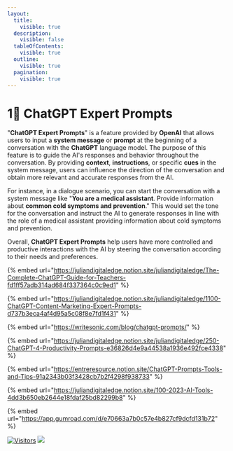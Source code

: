 ```yaml
---
layout:
  title:
    visible: true
  description:
    visible: false
  tableOfContents:
    visible: true
  outline:
    visible: true
  pagination:
    visible: true
---
```


# 1⃣ ChatGPT Expert Prompts

"**ChatGPT Expert Prompts**" is a feature provided by **OpenAI** that allows users to input a **system message** or **prompt** at the beginning of a conversation with the **ChatGPT** language model. The purpose of this feature is to guide the AI's responses and behavior throughout the conversation. By providing **context**, **instructions**, or specific **cues** in the system message, users can influence the direction of the conversation and obtain more relevant and accurate responses from the AI.

For instance, in a dialogue scenario, you can start the conversation with a system message like "**You are a medical assistant**. Provide information about **common cold symptoms and prevention**." This would set the tone for the conversation and instruct the AI to generate responses in line with the role of a medical assistant providing information about cold symptoms and prevention.

Overall, **ChatGPT Expert Prompts** help users have more controlled and productive interactions with the AI by steering the conversation according to their needs and preferences.

{% embed url="https://juliandigitaledge.notion.site/juliandigitaledge/The-Complete-ChatGPT-Guide-for-Teachers-fd1ff57adb314ad684f337364c0c9ed1" %}

{% embed url="https://juliandigitaledge.notion.site/juliandigitaledge/1100-ChatGPT-Content-Marketing-Expert-Prompts-d737b3eca4af4d95a5c08f8e7fd1f431" %}

{% embed url="https://writesonic.com/blog/chatgpt-prompts/" %}

{% embed url="https://juliandigitaledge.notion.site/juliandigitaledge/250-ChatGPT-4-Productivity-Prompts-e36826d4e9a44538a1936e492fce4338" %}

{% embed url="https://entreresource.notion.site/ChatGPT-Prompts-Tools-and-Tips-91a2343b03f3428cb7b2f4298f938733" %}

{% embed url="https://juliandigitaledge.notion.site/100-2023-AI-Tools-4dd3b650eb2644e18fdaf25bd82299b8" %}

{% embed url="https://app.gumroad.com/d/e70663a7b0c57e4b827cf9dcfd131b72" %}

[![Visitors](https://api.visitorbadge.io/api/visitors?path=https%3A%2F%2Fgithub.com%2Fdrshahizan\&labelColor=%23697689\&countColor=%23555555\&style=plastic)](https://visitorbadge.io/status?path=https%3A%2F%2Fgithub.com%2Fdrshahizan) ![](https://hit.yhype.me/github/profile?user\_id=81284918)
